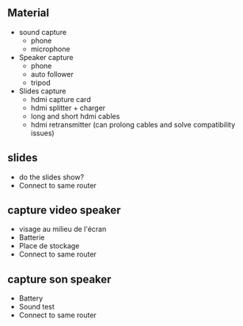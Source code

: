 ## Material
* sound capture
  * phone
  * microphone
* Speaker capture
  * phone
  * auto follower
  * tripod
* Slides capture
  * hdmi capture card
  * hdmi splitter + charger
  * long and short hdmi cables
  * hdmi retransmitter (can prolong cables and solve compatibility issues)


## slides
* do the slides show?
* Connect to same router

## capture video speaker
* visage au milieu de l'écran
* Batterie 
* Place de stockage
* Connect to same router

## capture son speaker
* Battery
* Sound test
* Connect to same router

